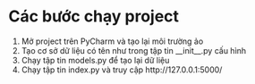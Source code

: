 # Các bước chạy project
<ol>
  <li>Mở project trên PyCharm và tạo lại môi trường ảo</li>
  <li>Tạo cơ sở dữ liệu có tên như trong tập tin __init__.py cấu hình</li>
  <li>Chạy tập tin models.py để tạo lại dữ liệu</li>
  <li>Chạy tập tin index.py và truy cập http://127.0.0.1:5000/</li>
</ol>
